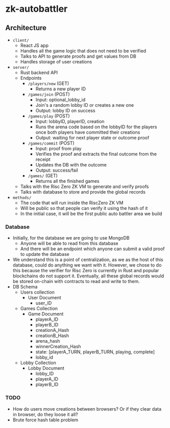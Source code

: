 # zk-autobattler

## Architecture
- `client/`
    - React JS app
    - Handles all the game logic that does not need to be verified
    - Talks to API to generate proofs and get values from DB
    - Handles storage of user creations
- `server/`
    - Rust backend API
    - Endpoints
        - `/players/new` (GET)
            - Returns a new player ID
        - `/games/join` (POST)
            - Input: optional_lobby_id
            - Join's a random lobby ID or creates a new one
            - Output: lobby ID on success
        - `/games/play` (POST)
            - Input: lobbyID, playerID, creation
            - Runs the arena code based on the lobbyID for the players once both players have committed their creations
            - Output: waiting for next player state or outcome proof
        - `/games/commit` (POST)
            - Input: proof from play
            - Verifies the proof and extracts the final outcome from the receipt
            - Updates the DB with the outcome
            - Output: success/fail
        - `/games/` (GET)
            - Returns all the finished games
    - Talks with the Risc Zero ZK VM to generate and verify proofs
    - Talks with database to store and provide the global records
- `methods/`
    - The code that will run inside the RiscZero ZK VM
    - Will be public so that people can verify it using the hash of it
    - In the initial case, it will be the first public auto battler area we build

### Database
- Initially, for the database we are going to use MongoDB
    - Anyone will be able to read from this database
    - And there will be an endpoint which anyone can submit a valid proof to update the database
- We understand this is a point of centralization, as we as the host of this database, could do anything we want with it. However, we chose to do this because the verifier for Risc Zero is currently in Rust and popular blockchains do not support it. Eventually, all these global records would be stored on-chain with contracts to read and write to them.
- DB Schema
    - Users collection
        - User Document
            - user_ID
    - Games Collection
        - Game Document
            - playerA_ID
            - playerB_ID
            - creationA_Hash
            - creationB_Hash
            - arena_hash
            - winnerCreation_Hash
            - state: [playerA_TURN, playerB_TURN, playing, complete]
            - lobby_id
    - Lobby Collection
        - Lobby Document
            - lobby_ID
            - playerA_ID
            - playerB_ID

### TODO
- How do users move creations between browsers? Or if they clear data in browser, do they loose it all?
- Brute force hash table problem